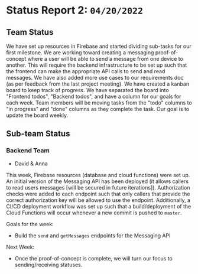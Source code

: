 # Status Report 2: `04/20/2022`

## Team Status
We have set up resources in Firebase and started dividing sub-tasks for our first milestone. We are working toward creating a messaging proof-of-concept where a user will be able to send a message from one device to another. This will require the backend infrastructure to be set up such that the frontend can make the appropriate API calls to send and read messages.
We have also added more use cases to our requirements doc (as per feedback from the last project meeting).
We have created a kanban board to keep track of progress. We have separated the board into "Frontend todos", "Backend todos", and have a column for our goals for each week. Team members will be moving tasks from the "todo" columns to "in progress" and "done" columns as they complete the task. Our goal is to update the board weekly.

## Sub-team Status
### Backend Team
- David & Anna

This week, Firebase resources (database and cloud functions) were set up. An initial version of the Messaging API has been deployed (it allows callers to read users messages [will be secured in future iterations]). Authorization checks were added to each endpoint such that only callers that provide the correct authorization key will be allowed to use the endpoint. Additionally, a CI/CD deployment workflow was set up such that a build/deployment of the Cloud Functions will occur whenever a new commit is pushed to `master`.

Goals for the week:
- Build the `send` and `getMessages` endpoints for the Messaging API

Next Week:
- Once the proof-of-concept is complete, we will turn our focus to sending/receiving statuses. 
